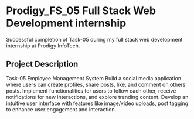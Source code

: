 # Prodigy_FS_05 Full Stack Web Development internship
Successful completion of Task-05 during my full stack web development internship at Prodigy InfoTech.

## Project Description
Task-05 Employee Management System
Build a social media application where users can create profiles, share posts, like, and comment on others' posts. Implement functionalities for users to follow each other, receive notifications for new interactions, and explore trending content. Develop an intuitive user interface with features like image/video uploads, post tagging to enhance user engagement and interaction.